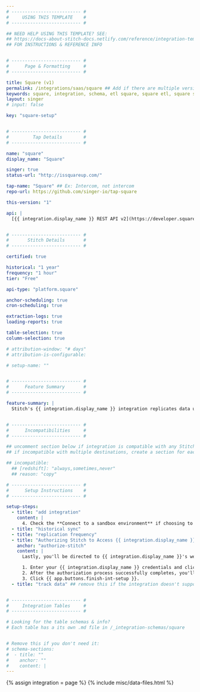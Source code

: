 ```yaml
---
# -------------------------- #
#     USING THIS TEMPLATE    #
# -------------------------- #

## NEED HELP USING THIS TEMPLATE? SEE:
## https://docs-about-stitch-docs.netlify.com/reference/integration-templates/saas/
## FOR INSTRUCTIONS & REFERENCE INFO


# -------------------------- #
#      Page & Formatting     #
# -------------------------- #

title: Square (v1)
permalink: /integrations/saas/square ## Add if there are multiple versions: /vVERSION
keywords: square, integration, schema, etl square, square etl, square schema
layout: singer
# input: false

key: "square-setup"


# -------------------------- #
#         Tap Details        #
# -------------------------- #

name: "square"
display_name: "Square"

singer: true
status-url: "http://issquareup.com/"

tap-name: "Square" ## Ex: Intercom, not intercom
repo-url: https://github.com/singer-io/tap-square

this-version: "1"

api: |
  [{{ integration.display_name }} REST API v2](https://developer.squareup.com/reference/square){:target="new"}


# -------------------------- #
#       Stitch Details       #
# -------------------------- #

certified: true 

historical: "1 year"
frequency: "1 hour"
tier: "Free"

api-type: "platform.square"

anchor-scheduling: true
cron-scheduling: true

extraction-logs: true
loading-reports: true

table-selection: true
column-selection: true

# attribution-window: "# days"
# attribution-is-configurable: 

# setup-name: ""


# -------------------------- #
#      Feature Summary       #
# -------------------------- #

feature-summary: |
  Stitch's {{ integration.display_name }} integration replicates data using the {{ integration.api | flatify | strip }}. Refer to the [Schema](#schema) section for a list of objects available for replication.


# -------------------------- #
#      Incompatibilities     #
# -------------------------- #

## uncomment section below if integration is compatible with any Stitch destinations
## if incompatible with multiple destinations, create a section for each destination

## incompatible:
  ## [redshift]: "always,sometimes,never"
  ## reason: "copy" 

# -------------------------- #
#      Setup Instructions    #
# -------------------------- #

setup-steps:
  - title: "add integration"
    content: |
      4. Check the **Connect to a sandbox environment** if choosing to connect to your {{ integration.display_name }} sandbox.
  - title: "historical sync"
  - title: "replication frequency"
  - title: "Authorizing Stitch to Access {{ integration.display_name }}"
    anchor: "authorize-stitch"
    content: |
      Lastly, you'll be directed to {{ integration.display_name }}'s website to complete the setup.

      1. Enter your {{ integration.display_name }} credentials and click **Login**.
      2. After the authorization process successfully completes, you'll be redirected back to Stitch.
      3. Click {{ app.buttons.finish-int-setup }}.
  - title: "track data" ## remove this if the integration doesn't support at least table selection


# -------------------------- #
#     Integration Tables     #
# -------------------------- #

# Looking for the table schemas & info?
# Each table has a its own .md file in /_integration-schemas/square


# Remove this if you don't need it:
# schema-sections:
#  - title: ""
#    anchor: ""
#    content: |
---
```

{% assign integration = page %}
{% include misc/data-files.html %}